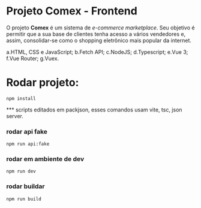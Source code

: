 # Projeto Comex - Frontend

O projeto **Comex** é um sistema de _e-commerce marketplace_. Seu objetivo é permitir que a sua base de clientes tenha acesso a vários vendedores e, assim, consolidar-se como o shopping eletrônico mais popular da internet.

a.HTML, CSS e JavaScript;
b.Fetch API;
c.NodeJS;
d.Typescript;
e.Vue 3;
f.Vue Router;
g.Vuex.

# Rodar projeto:

    npm install

*** scripts editados em packjson, esses comandos usam vite, tsc, json server.
### rodar api fake

    npm run api:fake

### rodar em ambiente de dev

    npm run dev

### rodar buildar

    npm run build
